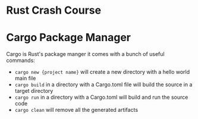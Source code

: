 # Rust Crash Course

# Cargo Package Manager

Cargo is Rust's package manger it comes with a bunch of useful commands:

- `cargo new {project name}` will create a new directory with a hello world main file
- `cargo build` in a directory with a Cargo.toml file will build the source in a target directory
- `cargo run` in a directory with a Cargo.toml will build and run the source code
- `cargo clean` will remove all the generated artifacts
